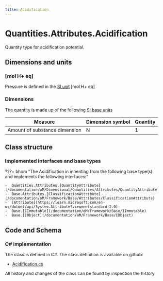 ```yaml
---
title: Acidification
---
```


# Quantities.Attributes.Acidification

Quantity type for acidification potential.

## Dimensions and units

### [mol H+ eq]

Pressure is defined in the [SI unit](https://bhom.xyz/documentation/BHoM_oM/BHoM-Units-conventions/) [mol H+ eq]

### Dimensions

The quantity is made up of the following [SI base units](https://en.wikipedia.org/wiki/SI_base_unit)

| Measure        | Dimension symbol | Quantity |
|------------------|--------|----------|
| Amount of substance dimension |  N  |1  |


## Class structure

### Implemented interfaces and base types

???+ bhom "The Acidification in inheriting from the following base type(s) and implements the following interfaces:"

    -  Quantities.Attributes.[QuantityAttribute](/documentation/oM/Dimensional/Quantities/Attributes/QuantityAttribute)
    -  Base.Attributes.[ClassificationAttribute](/documentation/oM/Framework/Base/Attributes/ClassificationAttribute)
    -  [Attribute](https://learn.microsoft.com/en-us/dotnet/api/System.Attribute?view=netstandard-2.0)
    -  Base.[IImmutable](/documentation/oM/Framework/Base/IImmutable)
    -  Base.[IObject](/documentation/oM/Framework/Base/IObject)




## Code and Schema

### C# implementation

The class is defined in C#. The class definition is available on github:

- [Acidification.cs](https://github.com/BHoM/BHoM/blob/develop/Quantities_oM/Attributes\Acidification.cs)

All history and changes of the class can be found by inspection the history.

